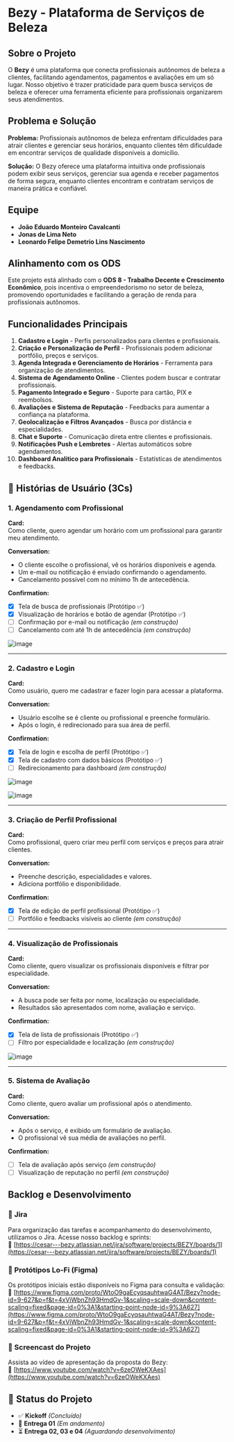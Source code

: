 # Bezy - Plataforma de Serviços de Beleza

## Sobre o Projeto
O **Bezy** é uma plataforma que conecta profissionais autônomos de beleza a clientes, facilitando agendamentos, pagamentos e avaliações em um só lugar. Nosso objetivo é trazer praticidade para quem busca serviços de beleza e oferecer uma ferramenta eficiente para profissionais organizarem seus atendimentos.

## Problema e Solução
**Problema:** Profissionais autônomos de beleza enfrentam dificuldades para atrair clientes e gerenciar seus horários, enquanto clientes têm dificuldade em encontrar serviços de qualidade disponíveis a domicílio.

**Solução:** O Bezy oferece uma plataforma intuitiva onde profissionais podem exibir seus serviços, gerenciar sua agenda e receber pagamentos de forma segura, enquanto clientes encontram e contratam serviços de maneira prática e confiável.

## Equipe
- **João Eduardo Monteiro Cavalcanti**
- **Jonas de Lima Neto**
- **Leonardo Felipe Demetrio Lins Nascimento**

## Alinhamento com os ODS
Este projeto está alinhado com o **ODS 8 - Trabalho Decente e Crescimento Econômico**, pois incentiva o empreendedorismo no setor de beleza, promovendo oportunidades e facilitando a geração de renda para profissionais autônomos.

## Funcionalidades Principais
1. **Cadastro e Login** - Perfis personalizados para clientes e profissionais.  
2. **Criação e Personalização de Perfil** - Profissionais podem adicionar portfólio, preços e serviços.  
3. **Agenda Integrada e Gerenciamento de Horários** - Ferramenta para organização de atendimentos.  
4. **Sistema de Agendamento Online** - Clientes podem buscar e contratar profissionais.  
5. **Pagamento Integrado e Seguro** - Suporte para cartão, PIX e reembolsos.  
6. **Avaliações e Sistema de Reputação** - Feedbacks para aumentar a confiança na plataforma.  
7. **Geolocalização e Filtros Avançados** - Busca por distância e especialidades.  
8. **Chat e Suporte** - Comunicação direta entre clientes e profissionais.  
9. **Notificações Push e Lembretes** - Alertas automáticos sobre agendamentos.  
10. **Dashboard Analítico para Profissionais** - Estatísticas de atendimentos e feedbacks.

## 🧩 Histórias de Usuário (3Cs)

### 1. Agendamento com Profissional

**Card:**  
Como cliente, quero agendar um horário com um profissional para garantir meu atendimento.

**Conversation:**  
- O cliente escolhe o profissional, vê os horários disponíveis e agenda.  
- Um e-mail ou notificação é enviado confirmando o agendamento.  
- Cancelamento possível com no mínimo 1h de antecedência.

**Confirmation:**  
- [x] Tela de busca de profissionais (Protótipo ✅)  
- [x] Visualização de horários e botão de agendar (Protótipo ✅)  
- [ ] Confirmação por e-mail ou notificação *(em construção)*  
- [ ] Cancelamento com até 1h de antecedência *(em construção)*

![image](https://github.com/user-attachments/assets/d2006357-089e-4d0d-aec0-214f9e6d8d73)


---

### 2. Cadastro e Login

**Card:**  
Como usuário, quero me cadastrar e fazer login para acessar a plataforma.

**Conversation:**  
- Usuário escolhe se é cliente ou profissional e preenche formulário.  
- Após o login, é redirecionado para sua área de perfil.

**Confirmation:**  
- [x] Tela de login e escolha de perfil (Protótipo ✅)  
- [x] Tela de cadastro com dados básicos (Protótipo ✅)  
- [ ] Redirecionamento para dashboard *(em construção)*

![image](https://github.com/user-attachments/assets/c4af6629-8610-41bc-8a17-1a5bc4da5a54)

![image](https://github.com/user-attachments/assets/e41cd122-0420-41ea-a3d0-6c28c1bbdcc6)


---

### 3. Criação de Perfil Profissional

**Card:**  
Como profissional, quero criar meu perfil com serviços e preços para atrair clientes.

**Conversation:**  
- Preenche descrição, especialidades e valores.  
- Adiciona portfólio e disponibilidade.

**Confirmation:**  
- [x] Tela de edição de perfil profissional (Protótipo ✅)  
- [ ] Portfólio e feedbacks visíveis ao cliente *(em construção)*

---

### 4. Visualização de Profissionais

**Card:**  
Como cliente, quero visualizar os profissionais disponíveis e filtrar por especialidade.

**Conversation:**  
- A busca pode ser feita por nome, localização ou especialidade.  
- Resultados são apresentados com nome, avaliação e serviço.

**Confirmation:**  
- [x] Tela de lista de profissionais (Protótipo ✅)  
- [ ] Filtro por especialidade e localização *(em construção)*

![image](https://github.com/user-attachments/assets/789ac845-e591-401f-b339-cacbe043431a)


---

### 5. Sistema de Avaliação

**Card:**  
Como cliente, quero avaliar um profissional após o atendimento.

**Conversation:**  
- Após o serviço, é exibido um formulário de avaliação.  
- O profissional vê sua média de avaliações no perfil.

**Confirmation:**  
- [ ] Tela de avaliação após serviço *(em construção)*  
- [ ] Visualização de reputação no perfil *(em construção)*

## Backlog e Desenvolvimento

### 🔧 Jira
Para organização das tarefas e acompanhamento do desenvolvimento, utilizamos o Jira. Acesse nosso backlog e sprints:  
🔗 [https://cesar---bezy.atlassian.net/jira/software/projects/BEZY/boards/1](https://cesar---bezy.atlassian.net/jira/software/projects/BEZY/boards/1)

### 🎨 Protótipos Lo-Fi (Figma)
Os protótipos iniciais estão disponíveis no Figma para consulta e validação:  
🔗 [https://www.figma.com/proto/WtoO9gaEcyqsauhtwaG4AT/Bezy?node-id=9-627&p=f&t=4xViWbnZh93HmdGv-1&scaling=scale-down&content-scaling=fixed&page-id=0%3A1&starting-point-node-id=9%3A627](https://www.figma.com/proto/WtoO9gaEcyqsauhtwaG4AT/Bezy?node-id=9-627&p=f&t=4xViWbnZh93HmdGv-1&scaling=scale-down&content-scaling=fixed&page-id=0%3A1&starting-point-node-id=9%3A627)

### 🎥 Screencast do Projeto
Assista ao vídeo de apresentação da proposta do Bezy:  
🔗 [https://www.youtube.com/watch?v=6zeOWeKXAes](https://www.youtube.com/watch?v=6zeOWeKXAes)

## 📌 Status do Projeto
- ✅ **Kickoff** *(Concluído)*  
- 🚧 **Entrega 01** *(Em andamento)*  
- ⏳ **Entrega 02, 03 e 04** *(Aguardando desenvolvimento)*
